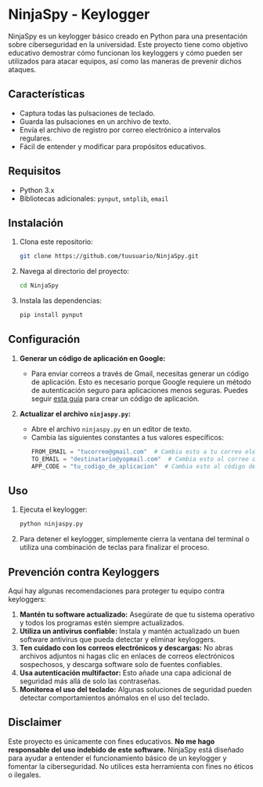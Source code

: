 # NinjaSpy - Keylogger

NinjaSpy es un keylogger básico creado en Python para una presentación sobre ciberseguridad en la universidad. Este proyecto tiene como objetivo educativo demostrar cómo funcionan los keyloggers y cómo pueden ser utilizados para atacar equipos, así como las maneras de prevenir dichos ataques.

## Características

- Captura todas las pulsaciones de teclado.
- Guarda las pulsaciones en un archivo de texto.
- Envía el archivo de registro por correo electrónico a intervalos regulares.
- Fácil de entender y modificar para propósitos educativos.

## Requisitos

- Python 3.x
- Bibliotecas adicionales: `pynput`, `smtplib`, `email`

## Instalación

1. Clona este repositorio:
    ```bash
    git clone https://github.com/tuusuario/NinjaSpy.git
    ```
2. Navega al directorio del proyecto:
    ```bash
    cd NinjaSpy
    ```
3. Instala las dependencias:
    ```bash
    pip install pynput
    ```

## Configuración

1. **Generar un código de aplicación en Google:**
   - Para enviar correos a través de Gmail, necesitas generar un código de aplicación. Esto es necesario porque Google requiere un método de autenticación seguro para aplicaciones menos seguras. Puedes seguir [esta guía](https://support.google.com/accounts/answer/185833) para crear un código de aplicación.
   
2. **Actualizar el archivo `ninjaspy.py`:**
   - Abre el archivo `ninjaspy.py` en un editor de texto.
   - Cambia las siguientes constantes a tus valores específicos:
     ```python
     FROM_EMAIL = "tucorreo@gmail.com"  # Cambia esto a tu correo electrónico
     TO_EMAIL = "destinatario@yopmail.com"  # Cambia esto al correo de destino
     APP_CODE = "tu_codigo_de_aplicacion"  # Cambia esto al código de aplicación generado en Google
     ```

## Uso

1. Ejecuta el keylogger:
    ```bash
    python ninjaspy.py
    ```
2. Para detener el keylogger, simplemente cierra la ventana del terminal o utiliza una combinación de teclas para finalizar el proceso.

## Prevención contra Keyloggers

Aquí hay algunas recomendaciones para proteger tu equipo contra keyloggers:

1. **Mantén tu software actualizado:** Asegúrate de que tu sistema operativo y todos los programas estén siempre actualizados.
2. **Utiliza un antivirus confiable:** Instala y mantén actualizado un buen software antivirus que pueda detectar y eliminar keyloggers.
3. **Ten cuidado con los correos electrónicos y descargas:** No abras archivos adjuntos ni hagas clic en enlaces de correos electrónicos sospechosos, y descarga software solo de fuentes confiables.
4. **Usa autenticación multifactor:** Esto añade una capa adicional de seguridad más allá de solo las contraseñas.
5. **Monitorea el uso del teclado:** Algunas soluciones de seguridad pueden detectar comportamientos anómalos en el uso del teclado.

## Disclaimer

Este proyecto es únicamente con fines educativos. **No me hago responsable del uso indebido de este software.** NinjaSpy está diseñado para ayudar a entender el funcionamiento básico de un keylogger y fomentar la ciberseguridad. No utilices esta herramienta con fines no éticos o ilegales.
